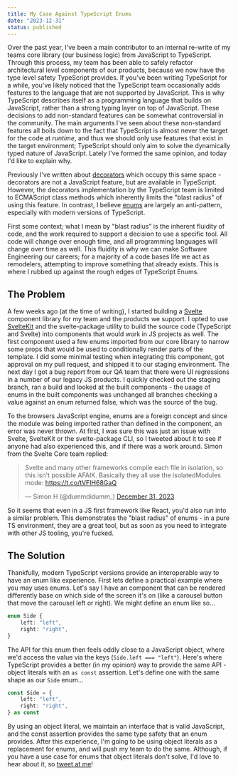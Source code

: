 ```yaml
---
title: My Case Against TypeScript Enums
date: "2023-12-31"
status: published
---
```


Over the past year, I've been a main contributor to an internal re-write of my teams core library (our business logic) from JavaScript to TypeScript. Through this process, my team has been able to safely refactor architectural level components of our products, because we now have the type level safety TypeScript provides. If you've been writing TypeScript for a while, you've likely noticed that the TypeScript team occasionally adds features to the language that are not supported by JavaScript. This is why TypeScript describes itself as a programming language that builds on JavaScript, rather than a strong typing layer on top of JavaScript. These decisions to add non-standard features can be somewhat controversial in the community. The main arguments I've seen about these non-standard features all boils down to the fact that TypeScript is almost never the target for the code at _runtime_, and thus we should only use features that exist in the target environment; TypeScript should only aim to solve the dynamically typed nature of JavaScript. Lately I've formed the same opinion, and today I'd like to explain why. 

Previously I've written about [decorators](https://stordahl.dev/writing/error-handling-decorators) which occupy this same space - decorators are not a JavaScript feature, but are available in TypeScript. However, the decorators implementation by the TypeScript team is limited to ECMAScript class methods which inherently limits the "blast radius" of using this feature. In contrast, I believe [enums](https://www.typescriptlang.org/docs/handbook/enums.html) are largely an anti-pattern, especially with modern versions of TypeScript. 

First some context; what I mean by "blast radius" is the inherent fluidity of code, and the work required to support a decision to use a specific tool. All code will change over enough time, and all programming languages will change over time as well. This fluidity is why we can make Software Engineering our careers; for a majority of a code bases life we act as remodelers, attempting to improve something that already exists. This is where I rubbed up against the rough edges of TypeScript Enums. 

## The Problem

A few weeks ago (at the time of writing), I started building a [Svelte](https://svelte.dev) component library for my team and the products we support. I opted to use [SvelteKit](http://kit.svelte.dev) and the svelte-package utility to build the source code (TypeScript and Svelte) into components that would work in JS projects as well. The first component used a few enums imported from our core library to narrow some props that would be used to conditionally render parts of the template. I did some minimal testing when integrating this component, got approval on my pull request, and shipped it to our staging environment. The next day I got a bug report from our QA team that there were UI regressions in a number of our legacy JS products. I quickly checked out the staging branch, ran a build and looked at the built components - the usage of enums in the built components was unchanged all branches checking a value against an enum returned false, which was the source of the bug.

To the browsers JavaScript engine, enums are a foreign concept and since the module was being imported rather than defined in the component, an error was never thrown. At first, I was sure this was just an issue with Svelte, SvelteKit or the svelte-package CLI, so I tweeted about it to see if anyone had also experienced this, and if there was a work around. Simon from the Svelte Core team replied:

<blockquote class="twitter-tweet"><p lang="en" dir="ltr">Svelte and many other frameworks compile each file in isolation, so this isn&#39;t possible AFAIK. Basically they all use the isolatedModules mode: <a href="https://t.co/tVFIH68GaQ">https://t.co/tVFIH68GaQ</a></p>&mdash; Simon H (@dummdidumm_) <a href="https://twitter.com/dummdidumm_/status/1741424246667043287?ref_src=twsrc%5Etfw">December 31, 2023</a></blockquote> <script async src="https://platform.twitter.com/widgets.js" charset="utf-8"></script>

So it seems that even in a JS first framework like React, you'd also run into a similar problem. This demonstrates the "blast radius" of enums - in a pure TS environment, they are a great tool, but as soon as you need to integrate with other JS tooling, you're fucked. 

## The Solution

Thankfully, modern TypeScript versions provide an interoperable way to have an enum like experience. First lets define a practical example where you may uses enums. Let's say I have an component that can be rendered differently base on which side of the screen it's on (like a carousel button that move the carousel left or right). We might define an enum like so...

```typescript
enum Side {
    left: "left",
    right: "right",
}
```
The API for this enum then feels oddly close to a JavaScript object, where we'd access the value via the keys (`Side.left === "left"`). Here's where TypeScript provides a better (in my opinion) way to provide the same API - object literals with an `as const` assertion. Let's define one with the same shape as our `Side` enum...

```typescript
const Side = {
    left: "left",
    right: "right",
} as const
```

By using an object literal, we maintain an interface that is valid JavaScript, and the const assertion provides the same type safety that an enum provides. After this experience, I'm going to be using object literals as a replacement for enums, and will push my team to do the same. Although, if you have a use case for enums that object literals don't solve, I'd love to hear about it, so [tweet at me](https://twitter.com/stordahldotdev)!

